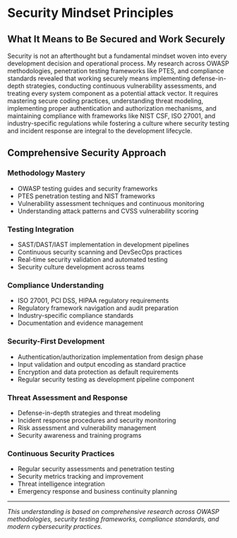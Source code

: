 # Security Mindset Principles

## What It Means to Be Secured and Work Securely

Security is not an afterthought but a fundamental mindset woven into every development decision and operational process. My research across OWASP methodologies, penetration testing frameworks like PTES, and compliance standards revealed that working securely means implementing defense-in-depth strategies, conducting continuous vulnerability assessments, and treating every system component as a potential attack vector. It requires mastering secure coding practices, understanding threat modeling, implementing proper authentication and authorization mechanisms, and maintaining compliance with frameworks like NIST CSF, ISO 27001, and industry-specific regulations while fostering a culture where security testing and incident response are integral to the development lifecycle.

## Comprehensive Security Approach

### Methodology Mastery
- OWASP testing guides and security frameworks
- PTES penetration testing and NIST frameworks
- Vulnerability assessment techniques and continuous monitoring
- Understanding attack patterns and CVSS vulnerability scoring

### Testing Integration
- SAST/DAST/IAST implementation in development pipelines
- Continuous security scanning and DevSecOps practices
- Real-time security validation and automated testing
- Security culture development across teams

### Compliance Understanding
- ISO 27001, PCI DSS, HIPAA regulatory requirements
- Regulatory framework navigation and audit preparation
- Industry-specific compliance standards
- Documentation and evidence management

### Security-First Development
- Authentication/authorization implementation from design phase
- Input validation and output encoding as standard practice
- Encryption and data protection as default requirements
- Regular security testing as development pipeline component

### Threat Assessment and Response
- Defense-in-depth strategies and threat modeling
- Incident response procedures and security monitoring
- Risk assessment and vulnerability management
- Security awareness and training programs

### Continuous Security Practices
- Regular security assessments and penetration testing
- Security metrics tracking and improvement
- Threat intelligence integration
- Emergency response and business continuity planning

---

*This understanding is based on comprehensive research across OWASP methodologies, security testing frameworks, compliance standards, and modern cybersecurity practices.* 